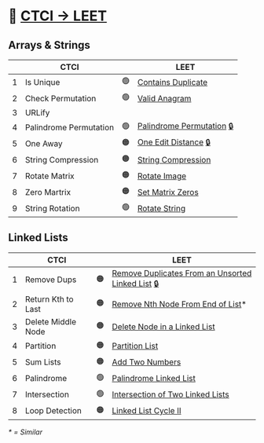 📗 [CTCI -> LEET](https://leetcode.com/discuss/post/1152824/cracking-the-coding-interview-6th-editio-97nm/)
=================

Arrays & Strings
----------------

|    | CTCI                   |    | LEET 
|----|------------------------|----|-----
|  1 | Is Unique              | 🟢 | [Contains Duplicate](https://leetcode.com/problems/contains-duplicate/)
|  2 | Check Permutation      | 🟢 | [Valid Anagram](https://leetcode.com/problems/valid-anagram/)
|  3 | URLify                 | 
|  4 | Palindrome Permutation | 🟢 | [Palindrome Permutation](https://leetcode.com/problems/palindrome-permutation/) [🔒](https://leetcode.ca/2016-08-22-266-Palindrome-Permutation/)
|  5 | One Away               | 🟠 | [One Edit Distance](https://leetcode.com/problems/one-edit-distance/) [🔒](https://leetcode.ca/2016-05-09-161-One-Edit-Distance/)
|  6 | String Compression     | 🟠 | [String Compression](https://leetcode.com/problems/string-compression/)
|  7 | Rotate Matrix          | 🟠 | [Rotate Image](https://leetcode.com/problems/rotate-image/)
|  8 | Zero Martrix           | 🟠 | [Set Matrix Zeros](https://leetcode.com/problems/set-matrix-zeroes/)
|  9 | String Rotation        | 🟢 | [Rotate String](https://leetcode.com/problems/rotate-string/)


Linked Lists
------------

|    | CTCI                   |    | LEET
|----|------------------------|----|-----
|  1 | Remove Dups            | 🟠 | [Remove Duplicates From an Unsorted Linked List](https://leetcode.com/problems/remove-duplicates-from-an-unsorted-linked-list/) [🔒](https://leetcode.ca/2020-12-09-1836-Remove-Duplicates-From-an-Unsorted-Linked-List/)
|  2 | Return Kth to Last     | 🟠 | [Remove Nth Node From End of List](https://leetcode.com/problems/remove-nth-node-from-end-of-list/)*
|  3 | Delete Middle Node     | 🟠 | [Delete Node in a Linked List](https://leetcode.com/problems/delete-node-in-a-linked-list/)
|  4 | Partition              | 🟠 | [Partition List](https://leetcode.com/problems/partition-list/)
|  5 | Sum Lists              | 🟠 | [Add Two Numbers](https://leetcode.com/problems/add-two-numbers/)
|  6 | Palindrome             | 🟢 | [Palindrome Linked List](https://leetcode.com/problems/palindrome-linked-list/)
|  7 | Intersection           | 🟢 | [Intersection of Two Linked Lists](https://leetcode.com/problems/intersection-of-two-linked-lists/)
|  8 | Loop Detection         | 🟠 | [Linked List Cycle II](https://leetcode.com/problems/linked-list-cycle-ii/)


_* = Similar_
